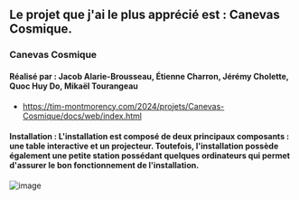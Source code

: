 ## **Le projet que j'ai le plus apprécié est : Canevas Cosmique.**

### **Canevas Cosmique**
#### **Réalisé par : Jacob Alarie-Brousseau, Étienne Charron, Jérémy Cholette, Quoc Huy Do, Mikaël Tourangeau**
 - https://tim-montmorency.com/2024/projets/Canevas-Cosmique/docs/web/index.html
#### **Installation : L'installation est composé de deux principaux composants : une table interactive et un projecteur. Toutefois, l'installation possède également une petite station possédant quelques ordinateurs qui permet d'assurer le bon fonctionnement de l'installation.**
![image](https://github.com/JoCrevier/H24_V11_inspiration_Crevier/assets/112189750/1daa0c6e-ad56-4616-9d15-88137581eeda)

